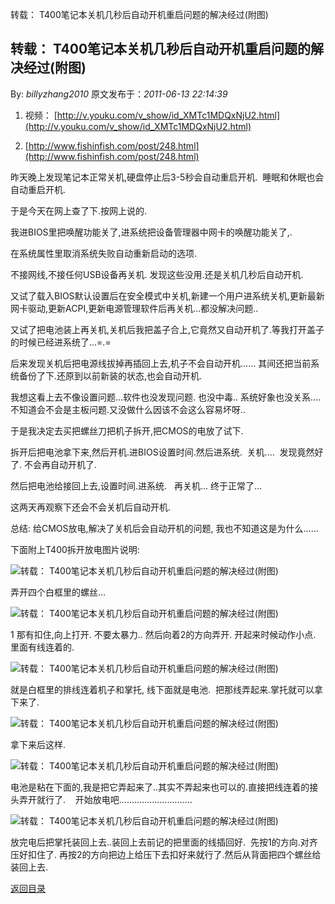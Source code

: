 转载： T400笔记本关机几秒后自动开机重启问题的解决经过(附图)
## 转载： T400笔记本关机几秒后自动开机重启问题的解决经过(附图)

By: *billyzhang2010* 原文发布于：*2011-06-13 22:14:39*

1. 视频： [http://v.youku.com/v_show/id_XMTc1MDQxNjU2.html](http://v.youku.com/v_show/id_XMTc1MDQxNjU2.html)

2. [http://www.fishinfish.com/post/248.html](http://www.fishinfish.com/post/248.html)

昨天晚上发现笔记本正常关机,硬盘停止后3-5秒会自动重启开机.&#160;
睡眠和休眠也会自动重启开机.

于是今天在网上查了下.按网上说的.

我进BIOS里把唤醒功能关了,进系统把设备管理器中网卡的唤醒功能关了,.

在系统属性里取消系统失败自动重新启动的选项.

不接网线,不接任何USB设备再关机. 发现这些没用.还是关机几秒后自动开机.

又试了载入BIOS默认设置后在安全模式中关机,新建一个用户进系统关机,更新最新网卡驱动,更新ACPI,更新电源管理软件后再关机...都没解决问题..

又试了把电池装上再关机,关机后我把盖子合上,它竟然又自动开机了.等我打开盖子的时候已经进系统了...=.=

后来发现关机后把电源线拔掉再插回上去,机子不会自动开机......
其间还把当前系统备份了下.还原到以前新装的状态,也会自动开机.

我想这看上去不像设置问题...软件也没发现问题. 也没中毒.. 系统好象也没关系....
不知道会不会是主板问题.又没做什么因该不会这么容易坏呀..

于是我决定去买把螺丝刀把机子拆开,把CMOS的电放了试下.

拆开后把电池拿下来,然后开机.进BIOS设置时间.然后进系统.&#160;
关机....&#160; 发现竟然好了. 不会再自动开机了.

然后把电池给接回上去,设置时间.进系统.&#160;&#160; 再关机...
终于正常了...

这两天再观察下还会不会关机后自动开机.

总结: 给CMOS放电,解决了关机后会自动开机的问题, 我也不知道这是为什么......

下面附上T400拆开放电图片说明:

![转载：&nbsp;<wbr>T400笔记本关机几秒后自动开机重启问题的解决经过(附图)](http://www.fishinfish.com/upload/2010/4/201004212341278053.jpg)

弄开四个白框里的螺丝...

![转载：&nbsp;<wbr>T400笔记本关机几秒后自动开机重启问题的解决经过(附图)](http://www.fishinfish.com/upload/2010/4/201004212343456808.jpg)

1 那有扣住,向上打开. 不要太暴力.. 然后向着2的方向弄开. 开起来时候动作小点. 里面有线连着的.

![转载：&nbsp;<wbr>T400笔记本关机几秒后自动开机重启问题的解决经过(附图)](http://www.fishinfish.com/upload/2010/4/201004212346232606.jpg)

就是白框里的排线连着机子和掌托, 线下面就是电池.&#160; 把那线弄起来.掌托就可以拿下来了.

![转载：&nbsp;<wbr>T400笔记本关机几秒后自动开机重启问题的解决经过(附图)](http://www.fishinfish.com/upload/2010/4/201004212348013318.jpg)

拿下来后这样.

![转载：&nbsp;<wbr>T400笔记本关机几秒后自动开机重启问题的解决经过(附图)](http://www.fishinfish.com/upload/2010/4/201004212348416387.jpg)

电池是粘在下面的,我是把它弄起来了..其实不弄起来也可以的.直接把线连着的接头弄开就行了.&#160;&#160;&#160;
开始放电吧.............................

![转载：&nbsp;<wbr>T400笔记本关机几秒后自动开机重启问题的解决经过(附图)](http://www.fishinfish.com/upload/2010/4/201004212357307352.jpg)

放完电后把掌托装回上去..装回上去前记的把里面的线插回好.&#160; 先按1的方向.对齐压好扣住了.
再按2的方向把边上给压下去扣好来就行了.然后从背面把四个螺丝给装回上去.

[返回目录](index.html)
